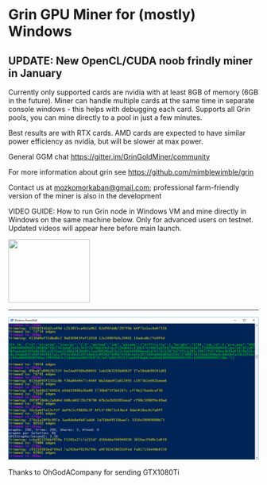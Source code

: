 # Grin GPU Miner for (mostly) Windows

## UPDATE: New OpenCL/CUDA noob frindly miner in January

Currently only supported cards are nvidia with at least 8GB of memory (6GB in the future). Miner can handle multiple cards at the same time in separate console windows - this helps with debugging each card. Supports all Grin pools, you can mine directly to a pool in just a few minutes. 

Best results are with RTX cards. AMD cards are expected to have similar power efficiency as nvidia, but will be slower at max power.

General GGM chat https://gitter.im/GrinGoldMiner/community

For more information about grin see https://github.com/mimblewimble/grin

Contact us at mozkomorkaban@gmail.com; professional farm-friendly version of the miner is also in the development

VIDEO GUIDE: How to run Grin node in Windows VM and mine directly in Windows on the same machine below. Only for advanced users on testnet. Updated videos will appear here before main launch.
<p>
<a href="https://www.youtube.com/watch?v=Y-kF9RnkeJo">
  <img src="https://img.youtube.com/vi/Y-kF9RnkeJo/0.jpg" align="center" height="128" width="164" >
</a>
</p>

------------------------------------

![Screen](/img/cuda.png)

Thanks to OhGodACompany for sending GTX1080Ti
